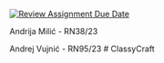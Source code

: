 [![Review Assignment Due Date](https://classroom.github.com/assets/deadline-readme-button-24ddc0f5d75046c5622901739e7c5dd533143b0c8e959d652212380cedb1ea36.svg)](https://classroom.github.com/a/-0SayETg)

Andrija Milić - RN38/23

Andrej Vujnić - RN95/23
#   C l a s s y C r a f t  
 